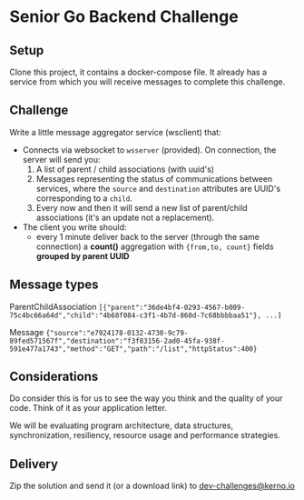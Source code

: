 # Senior Go Backend Challenge

## Setup

Clone this project, it contains a docker-compose file. It already has a service from which you
will receive messages to complete this challenge.

## Challenge

Write a little message aggregator service (wsclient) that:

- Connects via websocket to `wsserver` (provided). On connection, the server will send you:
  1. A list of parent / child associations (with uuid's)
  2. Messages representing the status of communications between services, where the `source` and `destination` attributes are UUID's corresponding to a `child`.
  3. Every now and then it will send a new list of parent/child associations (it's an update not a replacement).  
- The client you write should:
  - every 1 minute deliver back to the server (through the same connection) a **count()** aggregation with `{from,to, count}` fields **grouped by parent UUID** 

## Message types
ParentChildAssociation
```[{"parent":"36de4bf4-0293-4567-b009-75c4bc66a64d","child":"4b68f084-c3f1-4b7d-860d-7c68bbbbaa51"}, ...]```

Message
```{"source":"e7924178-0132-4730-9c79-89fed571567f","destination":"f3f83156-2ad0-45fa-938f-591e477a1743","method":"GET","path":"/list","httpStatus":400}```

## Considerations
Do consider this is for us to see the way you think and the quality of your code. Think of it as your application letter.

We will be evaluating program architecture, data structures, synchronization, resiliency, resource usage and performance strategies.

## Delivery

Zip the solution and send it (or a download link) to dev-challenges@kerno.io